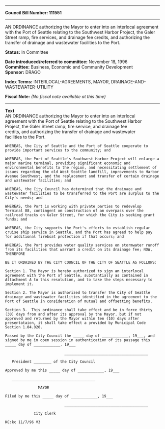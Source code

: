 * * * * *  
  
**Council Bill Number: [](#h0)[](#h2)111551**  
  
* * * * *  
  
AN ORDINANCE authorizing the Mayor to enter into an interlocal agreement with the Port of Seattle relating to the Southwest Harbor Project, the Galer Street ramp, fire services, and drainage fee credits, and authorizing the transfer of drainage and wastewater facilities to the Port.  
  
**Status:** In Committee   
  
**Date introduced/referred to committee:** November 18, 1996   
**Committee:** Business, Economic and Community Development   
**Sponsor:** DRAGO   
  
**Index Terms:** INTERLOCAL-AGREEMENTS, MAYOR, DRAINAGE-AND-WASTEWATER-UTILITY  
  
**Fiscal Note:** *(No fiscal note available at this time)*  
  
* * * * *  
  
**Text**  
    AN ORDINANCE authorizing the Mayor to enter into an interlocal  
    agreement with the Port of Seattle relating to the Southwest Harbor  
    Project, the Galer Street ramp, fire service, and drainage fee  
    credits, and authorizing the transfer of drainage and wastewater  
    facilities to the Port.  
  
    WHEREAS, the City of Seattle and the Port of Seattle cooperate to  
    provide important services to the community; and  
  
    WHEREAS, the Port of Seattle's Southwest Harbor Project will enlarge a  
    major marine terminal, providing significant economic and  
    environmental benefits to the region, and necessitating settlement of  
    issues regarding the old West Seattle landfill, improvements to Harbor  
    Avenue Southwest, and the replacement and transfer of certain drainage  
    and wastewater facilities; and  
  
    WHEREAS, the City Council has determined that the drainage and  
    wastewater facilities to be transferred to the Port are surplus to the  
    City's needs; and  
  
    WHEREAS, the Port is working with private parties to redevelop  
    Terminal 88, contingent on construction of an overpass over the  
    railroad tracks on Galer Street, for which the City is seeking grant  
    funds; and  
  
    WHEREAS, the City supports the Port's efforts to establish regular  
    cruise ship service in Seattle, and the Port has agreed to help pay  
    for additional fireboat protection if that occurs; and  
  
    WHEREAS, the Port provides water quality services on stormwater runoff  
    from its facilities that warrant a credit on its drainage fee; NOW,  
    THEREFORE  
  
    BE IT ORDAINED BY THE CITY COUNCIL OF THE CITY OF SEATTLE AS FOLLOWS:  
  
    Section 1. The Mayor is hereby authorized to sign an interlocal  
    agreement with the Port of Seattle, substantially as contained in  
    Attachment A to this resolution, and to take the steps necessary to  
    implement it.  
  
    Section 2. The Mayor is authorized to transfer the City of Seattle  
    drainage and wastewater facilities identified in the agreement to the  
    Port of Seattle in consideration of mutual and offsetting benefits.  
  
    Section 3.  This ordinance shall take effect and be in force thirty  
    (30) days from and after its approval by the Mayor, but if not  
    approved and returned by the Mayor within ten (10) days after  
    presentataion, it shall take effect a provided by Municipal Code  
    Section 1.04.020.  
  
    Passed by the City Council the _____ day of ____________, 19___, and  
    signed by me in open session in authentication of its passage this  
    _____ day of ____________, 19___  
  
                               ______________________________________  
  
       President ________ of the City Council  
  
    Approved by me this _____ day of ____________, 19___  
  
       ______________________________________  
  
                   MAYOR  
  
    Filed by me this _____ day of ____________, 19___  
  
                               ______________________________________  
  
                 City Clerk  
  
    KC:kc 11/7/96 V3  
